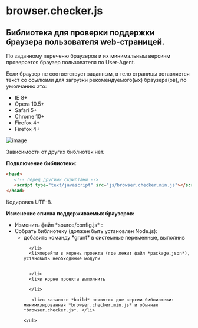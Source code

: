 browser.checker.js 
===================
Библиотека для проверки поддержки браузера пользователя web-страницей.
---------------------------------------------------------------------

<p>По заданному переченю браузеров и их минимальным версиям проверяется браузер пользователя по User-Agent.</p>
<p>Если браузер не соответствует заданным, в тело страницы вставляется текст со ссылками для загрузки рекомендуемого(ых) браузера(ов), по умолчанию это:</p> 
<ul>
<li>IE 8+</li>
<li>Opera 10.5+</li>
<li>Safari 5+</li>
<li>Chrome 10+</li>
<li>Firefox 4+</li>
<li>Firefox 4+</li>
</ul>

![image](https://cloud.githubusercontent.com/assets/5750211/4431330/ac2fc076-4661-11e4-9ca8-05d16d7ee038.png)

Зависимости от других библиотек нет.

**Подключение библиотеки:**

```html
<head>
   <!-- перед другими скриптами -->
   <script type="text/javascript" src="js/browser.checker.min.js"></script>
</head>
```

Кодировка UTF-8.

**Изменение списка поддерживаемых браузеров:**

<ul>
  <li>Изменить файл *source/config.js* :
  
  
  </li>
  <li>Собрать библиотеку (должен быть установлен Node.js):
    <ul>
      <li>добавить команду *grunt* в системные переменные, выполнив</br>
      
      
      </li>
      <li>перейти в корень проекта (где лежит файл *package.json*), установить необходимые модули
      
      
      </li>
      <li>в корне проекта выполнить 
      
      </li>
      
       <li>в каталоге *build* появятся две версии библиотеки: минимизированная *browser.checker.min.js* и обычная *browser.checker.js*. </li>
      
    </ul>
  </li>
</ul>  
  
